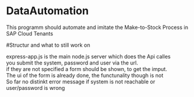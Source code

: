 # DataAutomation
This programm should automate and imitate the Make-to-Stock Process in SAP Cloud Tenants

#Structur and what to still work on

express-app.js is the main node.js server which does the Api calles  
you submit the system, password and user via the url.  
if they are not specified a form should be shown, to get the imput.  
The ui of the form is already done, the functunality though is not  
So far no distinkt error message if system is not reachable or user/password is wrong  
